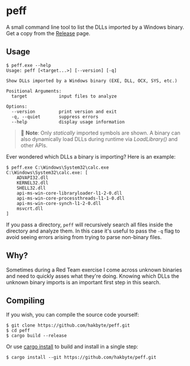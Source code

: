 # peff

A small command line tool to list the DLLs imported by a Windows binary. Get a
copy from the [Release](https://github.com/hakbyte/peff/releases) page.

## Usage


```
$ peff.exe --help
Usage: peff [<target...>] [--version] [-q]

Show DLLs imported by a Windows binary (EXE, DLL, OCX, SYS, etc.)

Positional Arguments:
  target            input files to analyze

Options:
  --version         print version and exit
  -q, --quiet       suppress errors
  --help            display usage information
```

> :memo: **Note**: Only *statically* imported symbols are shown. A binary can
> also dynamically load DLLs during runtime via *LoadLibrary()* and other APIs.

Ever wondered which DLLs a binary is importing? Here is an example:

```
$ peff.exe C:\Windows\System32\calc.exe
C:\Windows\System32\calc.exe: [
    ADVAPI32.dll
    KERNEL32.dll
    SHELL32.dll
    api-ms-win-core-libraryloader-l1-2-0.dll
    api-ms-win-core-processthreads-l1-1-0.dll
    api-ms-win-core-synch-l1-2-0.dll
    msvcrt.dll
]
```

If you pass a directory, `peff`  will recursively search all files inside the
directory and analyze them. In this case it's useful to pass the `-q` flag to
avoid seeing errors arising from trying to parse non-binary files.

## Why?

Sometimes during a Red Team exercise I come across unknown binaries and need to
quickly asses what they're doing. Knowing which DLLs the unknown binary imports
is an important first step in this search.

## Compiling

If you wish, you can compile the source code yourself:

```
$ git clone https://github.com/hakbyte/peff.git
$ cd peff
$ cargo build --release
```

Or use [cargo install](https://doc.rust-lang.org/cargo/commands/cargo-install.html)
to build and install in a single step:

```
$ cargo install --git https://github.com/hakbyte/peff.git
```
